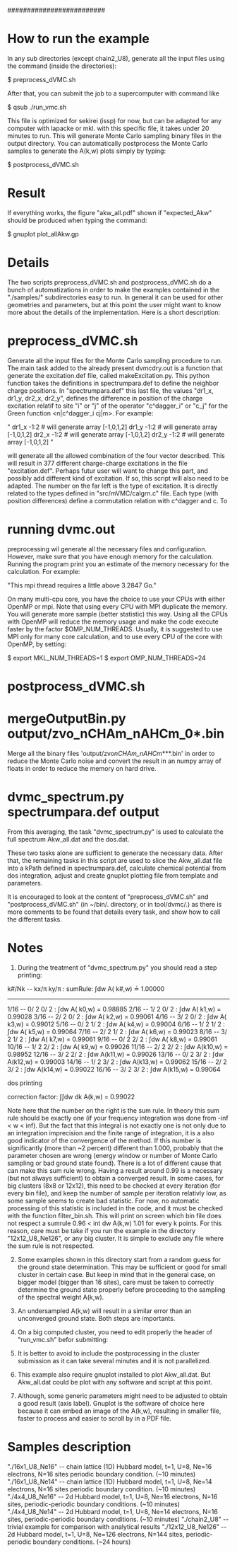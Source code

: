 #########################

# How to run the example

In any sub directories (except chain2_U8), generate all the input files using
the command (inside the directories):

$ preprocess_dVMC.sh

After that, you can submit the job to a supercomputer with command like

$ qsub ./run_vmc.sh

This file is optimized for sekirei (issp) for now, but can be adapted for any
computer with lapacke or mkl. with this specific file, it takes under 20 minutes
to run. This will generate Monte Carlo sampling binary files in the output directory.
You can automatically postprocess the Monte Carlo samples to generate the A(k,w) plots
simply by typing:

$ postprocess_dVMC.sh

# Result

If everything works, the figure "akw_all.pdf"
shown if "expected_Akw" should be produced when typing the command:

$ gnuplot plot_allAkw.gp

# Details

The two scripts preprocess_dVMC.sh and postprocess_dVMC.sh do a bunch of
automatizations in order to make the examples contained in the "./samples/"
subdirectories easy to run. In general it can be used for other geometries
and parameters, but at this point the user might want to know more about
the details of the implementation. Here is a short description:

# preprocess_dVMC.sh

Generate all the input files for the Monte Carlo sampling procedure to run.
The main task added to the already present dvmcdry.out is a function
that generate the excitation.def file, called makeExcitation.py. This
python function takes the definitions in spectrumpara.def to define the
neighbor charge positions. In "spectrumpara.def" this last file,
the values "dr1_x, dr1_y, dr2_x, dr2_y", defines the
difference in position of the charge excitation relatif to site "i" or
"j" of the operator "c^dagger_i" or "c_j" for the Green function
<n|c^dagger_i cj|m>. For example:

"
dr1_x -1:2 # will generate array [-1,0,1,2]
dr1_y -1:2 # will generate array [-1,0,1,2]
dr2_x -1:2 # will generate array [-1,0,1,2]
dr2_y -1:2 # will generate array [-1,0,1,2]
"

will generate all the allowed combination of the four vector described.
This will result in 377 different charge-charge excitations in the file
"excitation.def". Perhaps futur user will want to
change this part, and possibly add different kind of excitation. If so,
this script will also need to be adapted. The number on the far left
is the type of excitation. It is directly related to the types defined
in "src/mVMC/calgrn.c" file. Each type (with position differences)
define a commutation relation with c^dagger and c. To

# running dvmc.out

preprocessing wil generate all the necessary files and configuration.
However, make sure that you have enough memory for the calculation.
Running the program print you an estimate of the memory necessary for
the calculation. For example:

"This mpi thread requires a little above 3.2847 Go."

On many multi-cpu core, you have the choice to use your
CPUs with either OpenMP or mpi. Note that using every CPU with MPI
duplicate the memory. You will generate more sample (better statistic)
this way. Using all the CPUs with OpenMP will reduce the memory usage
and make the code execute faster by the factor $OMP_NUM_THREADS.
Usually, it is suggested to use MPI only for many core calculation,
and to use every CPU of the core with OpenMP, by setting:

$ export MKL_NUM_THREADS=1
$ export OMP_NUM_THREADS=24

# postprocess_dVMC.sh

#

# mergeOutputBin.py output/zvo_nCHAm_nAHCm_0\*.bin

Merge all the binary files 'output/zvo*nCHAm_nAHCm*\*\*\*.bin' in order to
reduce the Monte Carlo noise and convert the result in an numpy array of
floats in order to reduce the memory on hard drive.

# dvmc_spectrum.py spectrumpara.def output

From this averaging, the task "dvmc_spectrum.py" is used to calculate the
full spectrum Akw_all.dat and the dos.dat.

These two tasks alone are sufficient to generate the necessary data.
After that, the remaining tasks in this script are used to slice the
Akw_all.dat file into a kPath defined in spectrumpara.def, calculate
chemical potential from dos integration, adjust and create gnuplot
plotting file from template and parameters.

It is encouraged to look at the content of "preprocess_dVMC.sh"
and "postprocess_dVMC.sh" (in ~/bin/. directory, or in tool/dvmc/.)
as there is more comments to be found that details every task, and show
how to call the different tasks.

# Notes

1. During the treatment of "dvmc_spectrum.py" you should read
   a step printing:

k#/Nk -- kx/π ky/π : sumRule: ∫dw A( k#,w) ≟ 1.00000

---

1/16 -- 0/ 2 0/ 2 : ∫dw A( k0,w) = 0.98885
2/16 -- 1/ 2 0/ 2 : ∫dw A( k1,w) = 0.99028
3/16 -- 2/ 2 0/ 2 : ∫dw A( k2,w) = 0.99061
4/16 -- 3/ 2 0/ 2 : ∫dw A( k3,w) = 0.99012
5/16 -- 0/ 2 1/ 2 : ∫dw A( k4,w) = 0.99004
6/16 -- 1/ 2 1/ 2 : ∫dw A( k5,w) = 0.99064
7/16 -- 2/ 2 1/ 2 : ∫dw A( k6,w) = 0.99023
8/16 -- 3/ 2 1/ 2 : ∫dw A( k7,w) = 0.99061
9/16 -- 0/ 2 2/ 2 : ∫dw A( k8,w) = 0.99061
10/16 -- 1/ 2 2/ 2 : ∫dw A( k9,w) = 0.99026
11/16 -- 2/ 2 2/ 2 : ∫dw A(k10,w) = 0.98952
12/16 -- 3/ 2 2/ 2 : ∫dw A(k11,w) = 0.99026
13/16 -- 0/ 2 3/ 2 : ∫dw A(k12,w) = 0.99003
14/16 -- 1/ 2 3/ 2 : ∫dw A(k13,w) = 0.99062
15/16 -- 2/ 2 3/ 2 : ∫dw A(k14,w) = 0.99022
16/16 -- 3/ 2 3/ 2 : ∫dw A(k15,w) = 0.99064

dos printing

correction factor: ∫∫dw dk A(k,w) = 0.99022

Note here that the number on the right is the sum rule. In theory
this sum rule should be exactly one (if your frequency integration
was done from -inf < w < inf). But the fact that this integral is not
exactly one is not only due to an integration imprecision and
the finite range of integration, it is a also
good indicator of the convergence of the method. If this number is
significantly (more than ~2 percent) different than 1.000,
probably that the parameter chosen are wrong (energy window or
number of Monte Carlo sampling or bad ground state found). There is a
lot of different cause that can make this sum rule wrong. Having
a result around 0.99 is a necessary (but not always sufficient) to
obtain a converged result. In some cases, for big clusters (8x8 or
12x12), this need to be checked at every iteration (for every bin file), and
keep the number of sample per iteration relativly low, as some sample seems
to create bad statistic. For now, no automatic processing of this
statistic is included in the code, and it must be checked with the function
filter_bin.sh. This will print on screen which bin file does not
respect a sumrule 0.96 < int dw A(k,w) 1.01 for every k points.
For this reason, care must be take if you run the example in the
directory "12x12_U8_Ne126", or any big cluster. It is simple to
exclude any file where the sum rule is not respected.

2. Some examples shown in this directory start from a random guess for
   the ground state determination. This may be sufficient or good for small
   cluster in certain case. But keep in mind that in the general case, on
   bigger model (bigger than 16 sites), care must be taken to correctly
   determine the ground state properly before proceeding to the sampling
   of the spectral weight A(k,w).

3. An undersampled A(k,w) will result in a similar error than
   an unconverged ground state. Both steps are importants.

4. On a big computed cluster, you need to edit properly the header
   of "run_vmc.sh" befor submitting:

5. It is better to avoid to include the postprocessing
   in the cluster submission as it can take several minutes
   and it is not parallelized.

6. This example also require gnuplot installed to plot Akw_all.dat.
   But Akw_all.dat could be plot with any software and script at this point.

7. Although, some generic parameters might need to be adjusted to obtain a
   good result (axis label). Gnuplot is the software of choice here because
   it can embed an image of the A(k,w), resulting in smaller file, faster
   to process and easier to scroll by in a PDF file.

# Samples description

"./16x1_U8_Ne16" -- chain lattice (1D) Hubbard model, t=1, U=8, Ne=16 electrons, N=16 sites periodic boundary condition. (~10 minutes)
"./16x1_U8_Ne14" -- chain lattice (1D) Hubbard model, t=1, U=8, Ne=14 electrons, N=16 sites periodic boundary condition. (~10 minutes)
"./4x4_U8_Ne16" -- 2d Hubbard model, t=1, U=8, Ne=16 electrons, N=16 sites, periodic-periodic boundary conditions. (~10 minutes)
"./4x4_U8_Ne14" -- 2d Hubbard model, t=1, U=8, Ne=14 electrons, N=16 sites, periodic-periodic boundary conditions. (~10 minutes)
"./chain2_U8" -- trivial example for comparison with analytical results
"./12x12_U8_Ne126" -- 2d Hubbard model, t=1, U=8, Ne=126 electrons, N=144 sites, periodic-periodic boundary conditions. (~24 hours)
